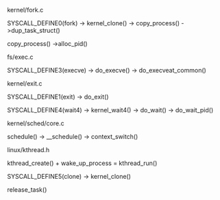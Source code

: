kernel/fork.c

SYSCALL_DEFINE0(fork) -> kernel_clone() -> copy_process() ->dup_task_struct()

copy_process() ->alloc_pid()
                                                          

fs/exec.c

SYSCALL_DEFINE3(execve) -> do_execve() -> do_execveat_common()

kernel/exit.c

SYSCALL_DEFINE1(exit) -> do_exit()


SYSCALL_DEFINE4(wait4) -> kernel_wait4() -> do_wait() -> do_wait_pid()


kernel/sched/core.c

schedule() -> __schedule() -> context_switch()


linux/kthread.h

kthread_create() + wake_up_process = kthread_run()


SYSCALL_DEFINE5(clone) -> kernel_clone()


release_task()


